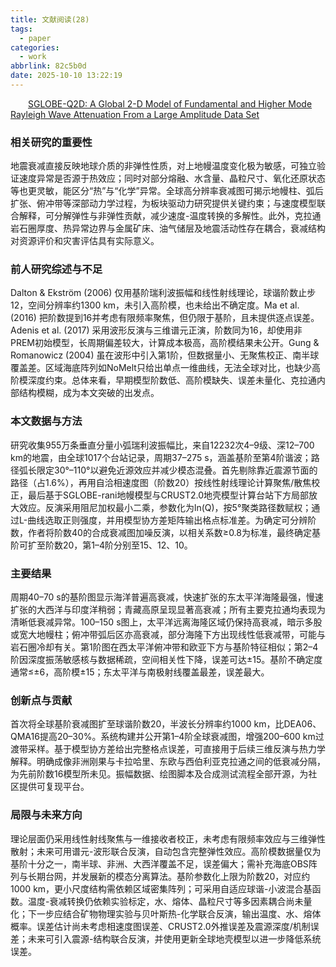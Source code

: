```yaml
---
title: 文献阅读(28)
tags:
  - paper
categories:
  - work
abbrlink: 82c5b0d
date: 2025-10-10 13:22:19
---
```

&emsp;&emsp;[SGLOBE-Q2D: A Global 2-D Model of Fundamental and Higher Mode Rayleigh Wave Attenuation From a Large Amplitude Data Set](https://agupubs.onlinelibrary.wiley.com/doi/10.1029/2024JB030139?af=R)
<!--less-->
### 相关研究的重要性  
地震衰减直接反映地球介质的非弹性性质，对上地幔温度变化极为敏感，可独立验证速度异常是否源于热效应；同时对部分熔融、水含量、晶粒尺寸、氧化还原状态等也更灵敏，能区分“热”与“化学”异常。全球高分辨率衰减图可揭示地幔柱、弧后扩张、俯冲带等深部动力学过程，为板块驱动力研究提供关键约束；与速度模型联合解释，可分解弹性与非弹性贡献，减少速度-温度转换的多解性。此外，克拉通岩石圈厚度、热异常边界与金属矿床、油气储层及地震活动性存在耦合，衰减结构对资源评价和灾害评估具有实际意义。

### 前人研究综述与不足  
Dalton & Ekström (2006) 仅用基阶瑞利波振幅和线性射线理论，球谐阶数止步12，空间分辨率约1300 km，未引入高阶模，也未给出不确定度。Ma et al. (2016) 把阶数提到16并考虑有限频率聚焦，但仍限于基阶，且未提供逐点误差。Adenis et al. (2017) 采用波形反演与三维谱元正演，阶数同为16，却使用非PREM初始模型，长周期偏差较大，计算成本极高，高阶模结果未公开。Gung & Romanowicz (2004) 虽在波形中引入第1阶，但数据量小、无聚焦校正、南半球覆盖差。区域海底阵列如NoMelt只给出单点一维曲线，无法全球对比，也缺少高阶模深度约束。总体来看，早期模型阶数低、高阶模缺失、误差未量化、克拉通内部结构模糊，成为本文突破的出发点。

### 本文数据与方法  
研究收集955万条垂直分量小弧瑞利波振幅比，来自12232次4–9级、深12–700 km的地震，由全球1017个台站记录，周期37–275 s，涵盖基阶至第4阶谐波；路径弧长限定30°–110°以避免近源效应并减少模态混叠。首先剔除靠近震源节面的路径（占1.6%），再用自洽相速度图（阶数20）按线性射线理论计算聚焦/散焦校正，最后基于SGLOBE-rani地幔模型与CRUST2.0地壳模型计算台站下方局部放大效应。反演采用阻尼加权最小二乘，参数化为ln(Q)，按5°聚类路径数赋权；通过L-曲线选取正则强度，并用模型协方差矩阵输出格点标准差。为确定可分辨阶数，作者将阶数40的合成衰减图加噪反演，以相关系数≥0.8为标准，最终确定基阶可扩至阶数20，第1–4阶分别至15、12、10。

### 主要结果  
周期40–70 s的基阶图显示海洋普遍高衰减，快速扩张的东太平洋海隆最强，慢速扩张的大西洋与印度洋稍弱；青藏高原呈现显著高衰减；所有主要克拉通均表现为清晰低衰减异常。100–150 s图上，太平洋远离海隆区域仍保持高衰减，暗示多股或宽大地幔柱；俯冲带弧后区亦高衰减，部分海隆下方出现线性低衰减带，可能与岩石圈冷却有关。第1阶图在西太平洋俯冲带和欧亚下方与基阶特征相似；第2–4阶因深度振荡敏感核与数据稀疏，空间相关性下降，误差可达±15。基阶不确定度通常≤±6，高阶模±15；东太平洋与南极射线覆盖最差，误差最大。

### 创新点与贡献  
首次将全球基阶衰减图扩至球谐阶数20，半波长分辨率约1000 km，比DEA06、QMA16提高20–30%。系统构建并公开第1–4阶全球衰减图，增强200–600 km过渡带采样。基于模型协方差给出完整格点误差，可直接用于后续三维反演与热力学解释。明确成像非洲刚果与卡拉哈里、东欧与西伯利亚克拉通之间的低衰减分隔，为先前阶数16模型所未见。振幅数据、绘图脚本及合成测试流程全部开源，为社区提供可复现平台。

### 局限与未来方向  
理论层面仍采用线性射线聚焦与一维接收者校正，未考虑有限频率效应与三维弹性散射；未来可用谱元-波形联合反演，自动包含完整弹性效应。高阶模数据量仅为基阶十分之一，南半球、非洲、大西洋覆盖不足，误差偏大；需补充海底OBS阵列与长期台网，并发展新的模态分离算法。基阶参数化上限为阶数20，对应约1000 km，更小尺度结构需依赖区域密集阵列；可采用自适应球谐-小波混合基函数。温度-衰减转换仍依赖实验标定，水、熔体、晶粒尺寸等多因素耦合尚未量化；下一步应结合矿物物理实验与贝叶斯热-化学联合反演，输出温度、水、熔体概率。误差估计尚未考虑相速度图误差、CRUST2.0外推误差及震源深度/机制误差；未来可引入震源-结构联合反演，并使用更新全球地壳模型以进一步降低系统误差。
